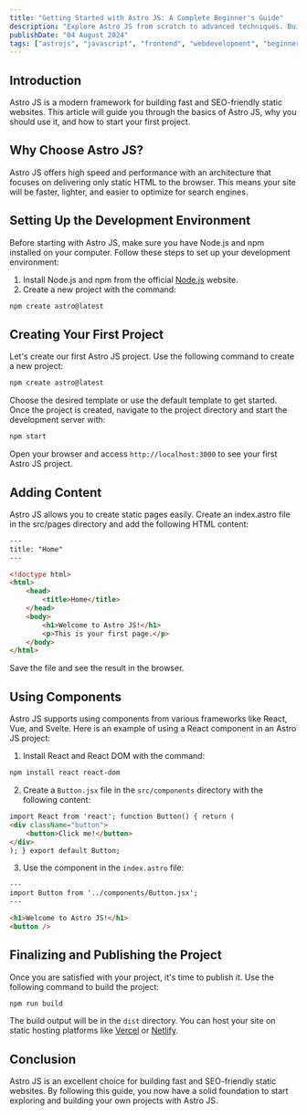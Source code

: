 ```yaml
---
title: "Getting Started with Astro JS: A Complete Beginner's Guide"
description: "Explore Astro JS from scratch to advanced techniques. Build fast, modern websites with this powerful framework"
publishDate: "04 August 2024"
tags: ["astrojs", "javascript", "frontend", "webdevelopment", "beginners"]
---
```


## Introduction

Astro JS is a modern framework for building fast and SEO-friendly static websites. This article will guide you through the basics of Astro JS, why you should use it, and how to start your first project.

## Why Choose Astro JS?

Astro JS offers high speed and performance with an architecture that focuses on delivering only static HTML to the browser. This means your site will be faster, lighter, and easier to optimize for search engines.

## Setting Up the Development Environment

Before starting with Astro JS, make sure you have Node.js and npm installed on your computer. Follow these steps to set up your development environment:

1. Install Node.js and npm from the official [Node.js](https://nodejs.org/en) website.
2. Create a new project with the command:

```html
npm create astro@latest
```

## Creating Your First Project

Let's create our first Astro JS project. Use the following command to create a new project:

```html
npm create astro@latest
```

Choose the desired template or use the default template to get started. Once the project is created, navigate to the project directory and start the development server with:

```html
npm start
```

Open your browser and access `http://localhost:3000` to see your first Astro JS project.

## Adding Content

Astro JS allows you to create static pages easily. Create an index.astro file in the src/pages directory and add the following HTML content:

```html
---
title: "Home"
---

<!doctype html>
<html>
	<head>
		<title>Home</title>
	</head>
	<body>
		<h1>Welcome to Astro JS!</h1>
		<p>This is your first page.</p>
	</body>
</html>
```

Save the file and see the result in the browser.

## Using Components

Astro JS supports using components from various frameworks like React, Vue, and Svelte. Here is an example of using a React component in an Astro JS project:

1. Install React and React DOM with the command:

```html
npm install react react-dom
```

2. Create a `Button.jsx` file in the `src/components` directory with the following content:

```html
import React from 'react'; function Button() { return (
<div className="button">
	<button>Click me!</button>
</div>
); } export default Button;
```

3. Use the component in the `index.astro` file:

```html
---
import Button from '../components/Button.jsx';
---

<h1>Welcome to Astro JS!</h1>
<button />
```

## Finalizing and Publishing the Project

Once you are satisfied with your project, it's time to publish it. Use the following command to build the project:

```html
npm run build
```

The build output will be in the `dist` directory. You can host your site on static hosting platforms like [Vercel](https://vercel.com/) or [Netlify](https://www.netlify.com/).

## Conclusion

Astro JS is an excellent choice for building fast and SEO-friendly static websites. By following this guide, you now have a solid foundation to start exploring and building your own projects with Astro JS.
